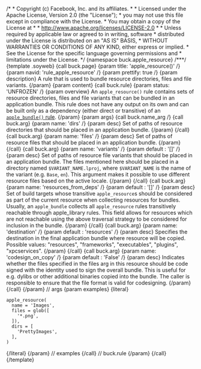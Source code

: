 /\* \* Copyright (c) Facebook, Inc. and its affiliates. \* \* Licensed
under the Apache License, Version 2.0 (the \"License\"); \* you may not
use this file except in compliance with the License. \* You may obtain a
copy of the License at \* \* http://www.apache.org/licenses/LICENSE-2.0
\* \* Unless required by applicable law or agreed to in writing,
software \* distributed under the License is distributed on an \"AS IS\"
BASIS, \* WITHOUT WARRANTIES OR CONDITIONS OF ANY KIND, either express
or implied. \* See the License for the specific language governing
permissions and \* limitations under the License. \*/ {namespace
buck.apple_resource} /\*\*\*/ {template .soyweb} {call buck.page} {param
title: \'apple_resource()\' /} {param navid: \'rule_apple_resource\' /}
{param prettify: true /} {param description} A rule that is used to
bundle resource directories, files and file variants. {/param} {param
content} {call buck.rule} {param status: \'UNFROZEN\' /} {param
overview} An `apple_resource()` rule contains sets of resource
directories, files and file variants that can be bundled in an
application bundle. This rule does not have any output on its own and
can be built only as a dependency (either direct or transitive) of an
[`apple_bundle()` rule](%7BROOT%7Drule/apple_bundle.html). {/param}
{param args} {call buck.name_arg /} {call buck.arg} {param name:
\'dirs\' /} {param desc} Set of paths of resource directories that
should be placed in an application bundle. {/param} {/call} {call
buck.arg} {param name: \'files\' /} {param desc} Set of paths of
resource files that should be placed in an application bundle. {/param}
{/call} {call buck.arg} {param name: \'variants\' /} {param default :
\'\[\]\' /} {param desc} Set of paths of resource file variants that
should be placed in an application bundle. The files mentioned here
should be placed in a directory named `$VARIANT_NAME.lproj`, where
`$VARIANT_NAME` is the name of the variant (e.g. `Base`, `en`). This
argument makes it possible to use different resource files based on the
active locale. {/param} {/call} {call buck.arg} {param name:
\'resources_from_deps\' /} {param default : \'\[\]\' /} {param desc} Set
of build targets whose transitive `apple_resource`s should be considered
as part of the current resource when collecting resources for bundles.
Usually, an `apple_bundle` collects all `apple_resource` rules
transitively reachable through apple_library rules. This field allows
for resources which are not reachable using the above traversal strategy
to be considered for inclusion in the bundle. {/param} {/call} {call
buck.arg} {param name: \'destination\' /} {param default : \'resources\'
/} {param desc} Specifies the destination in the final application
bundle where resource will be copied. Possible values: \"resources\",
\"frameworks\", \"executables\", \"plugins\", \"xpcservices\". {/param}
{/call} {call buck.arg} {param name: \'codesign_on_copy\' /} {param
default : \'False\' /} {param desc} Indicates whether the files
specified in the files arg in this resource should be code signed with
the identity used to sign the overall bundle. This is useful for e.g.
dylibs or other additional binaries copied into the bundle. The caller
is responsible to ensure that the file format is valid for codesigning.
{/param} {/call} {/param} // args {param examples} {literal}

``` {.prettyprint .lang-py}
apple_resource(
  name = 'Images',
  files = glob([
    '*.png',
  ]),
  dirs = [
    'PrettyImages',
  ],
)
```

{/literal} {/param} // examples {/call} // buck.rule {/param} {/call}
{/template}
